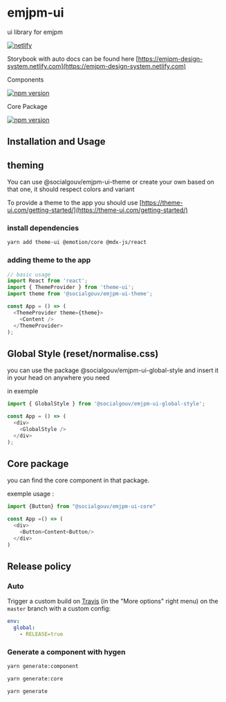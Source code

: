 # emjpm-ui

ui library for emjpm

[![netlify](https://www.netlify.com/img/global/badges/netlify-color-accent.svg)](https://www.netlify.com/)

Storybook with auto docs can be found here [https://emjpm-design-system.netlify.com](https://emjpm-design-system.netlify.com)

Components

[![npm version](https://badge.fury.io/js/%40socialgouv%2Femjpm-ui-components.svg)](https://badge.fury.io/js/%40socialgouv%2Femjpm-ui-components)

Core Package

[![npm version](https://badge.fury.io/js/%40socialgouv%2Femjpm-ui-core.svg)](https://badge.fury.io/js/%40socialgouv%2Femjpm-ui-core)

## Installation and Usage

## theming

You can use @socialgouv/emjpm-ui-theme or create your own based on that one, it should respect colors and variant

To provide a theme to the app you should use [https://theme-ui.com/getting-started/](https://theme-ui.com/getting-started/)

### install dependencies

```zsh
yarn add theme-ui @emotion/core @mdx-js/react
```

### adding theme to the app

```javascript
// basic usage
import React from 'react';
import { ThemeProvider } from 'theme-ui';
import theme from '@socialgouv/emjpm-ui-theme';

const App = () => (
  <ThemeProvider theme={theme}>
    <Content />
  </ThemeProvider>
);
```

## Global Style (reset/normalise.css)

you can use the package @socialgouv/emjpm-ui-global-style and insert it in your head on anywhere you need

in exemple

```javascript
import { GlobalStyle } from '@socialgouv/emjpm-ui-global-style';

const App = () => (
  <div>
    <GlobalStyle />
  </div>
);
```

## Core package

you can find the core component in that package.

exemple usage :

```javascript
import {Button} from "@socialgouv/emjpm-ui-core"

const App =() => (
  <div>
    <Button>Content<Button/>
  </div>
)
```

## Release policy

### Auto

Trigger a custom build on [Travis](https://travis-ci.com/SocialGouv/emjpm-ui) (in the "More options" right menu) on the `master` branch with a custom config:

```yml
env:
  global:
    - RELEASE=true
```

### Generate a component with hygen

```zsh
yarn generate:component
```

```zsh
yarn generate:core
```

```zsh
yarn generate
```
